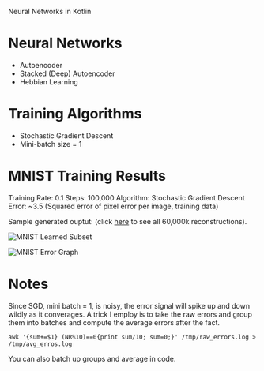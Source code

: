 Neural Networks in Kotlin


# Neural Networks

- Autoencoder
- Stacked (Deep) Autoencoder
- Hebbian Learning


# Training Algorithms

- Stochastic Gradient Descent
- Mini-batch size = 1



# MNIST Training Results

Training Rate: 0.1
Steps: 100,000
Algorithm: Stochastic Gradient Descent
Error: ~3.5 (Squared error of pixel error per image, training data)

Sample generated ouptut: (click [here](https://raw.githubusercontent.com/kennycason/neural_network_kotlin/master/results/data/mnist_auto_encoder_generated.png) to see all 60,000k reconstructions).

![MNIST Learned Subset](https://raw.githubusercontent.com/kennycason/neural_network_kotlin/master/results/data/mnist_auto_encoder_generated_subset.png)

![MNIST Error Graph](https://raw.githubusercontent.com/kennycason/neural_network_kotlin/master/results/data/mnist_auto_encoder_error_graph.png)




# Notes

Since SGD, mini batch = 1, is noisy, the error signal will spike up and down wildly as it converages. A trick I employ is to take the raw errors and group them into batches and compute the average errors after the fact.

```awk '{sum+=$1} (NR%10)==0{print sum/10; sum=0;}' /tmp/raw_errors.log > /tmp/avg_erros.log```

You can also batch up groups and average in code.